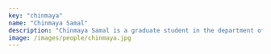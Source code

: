 ```yaml
---
key: "chinmaya"
name: "Chinmaya Samal"
description: "Chinmaya Samal is a graduate student in the department of computer science and computer engineering at Vanderbilt University. He also works as research assistant at the Institute for Software Integrated Systems at Vanderbilt University. He completed his undergraduate studies in Information Technology from Veer Surendra Sai University of Technology, India in May 2016."
image: /images/people/chinmaya.jpg
---
```

